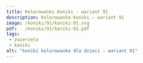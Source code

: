 ```yaml
---
title: Kolorowanki Koniki - wariant 91
description: Kolorowanka Koniki – wariant 91
image: /koniki/91/koniki-91.svg
pdf:   /koniki/91/koniki-91.pdf
tags:
 - zwierzeta
 - koniki
alt: "koniki kolorowanka dla dzieci - wariant 91"
---
```

